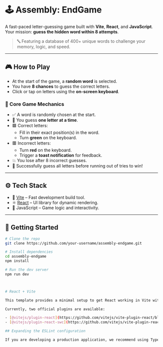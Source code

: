 # 🕹️ Assembly: EndGame

A fast-paced letter-guessing game built with **Vite**, **React**, and **JavaScript**. Your mission: **guess the hidden word within 8 attempts**.

> 🔤 Featuring a database of 400+ unique words to challenge your memory, logic, and speed.

---

## 🎮 How to Play

- At the start of the game, a **random word** is selected.
- You have **8 chances** to guess the correct letters.
- Click or tap on letters using the **on-screen keyboard**.

### 🧠 Core Game Mechanics

- ✅ A word is randomly chosen at the start.
- 🔡 You guess **one letter at a time**.
- 🟩 Correct letters:
  - Fill in their exact position(s) in the word.
  - Turn **green** on the keyboard.
- 🟥 Incorrect letters:
  - Turn **red** on the keyboard.
  - Trigger a **toast notification** for feedback.
- 💥 You lose after 8 incorrect guesses.
- 🎉 Successfully guess all letters before running out of tries to win!

---

## ⚙️ Tech Stack

- 🧪 [Vite](https://vitejs.dev/) – Fast development build tool.
- ⚛️ [React](https://reactjs.org/) – UI library for dynamic rendering.
- 📜 JavaScript – Game logic and interactivity.

---

## 🚀 Getting Started

```bash
# Clone the repo
git clone https://github.com/your-username/assembly-endgame.git

# Install dependencies
cd assembly-endgame
npm install

# Run the dev server
npm run dev



# React + Vite

This template provides a minimal setup to get React working in Vite with HMR and some ESLint rules.

Currently, two official plugins are available:

- [@vitejs/plugin-react](https://github.com/vitejs/vite-plugin-react/blob/main/packages/plugin-react) uses [Babel](https://babeljs.io/) for Fast Refresh
- [@vitejs/plugin-react-swc](https://github.com/vitejs/vite-plugin-react/blob/main/packages/plugin-react-swc) uses [SWC](https://swc.rs/) for Fast Refresh

## Expanding the ESLint configuration

If you are developing a production application, we recommend using TypeScript with type-aware lint rules enabled. Check out the [TS template](https://github.com/vitejs/vite/tree/main/packages/create-vite/template-react-ts) for information on how to integrate TypeScript and [`typescript-eslint`](https://typescript-eslint.io) in your project.
